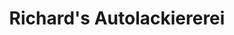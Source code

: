 ---
title: "Richard's Autolackiererei"
url: /troisdorf/richards-autolackiererei/
shop: Autowerkstatt
---